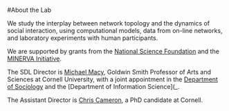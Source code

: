 #About the Lab

We study the interplay between network topology and the dynamics of social interaction, using computational models, data from on-line networks, and laboratory experiments with human participants.

We are supported by grants from the [National Science Foundation]() and the [MINERVA Initiative]().

The SDL Director is [Michael Macy](), Goldwin Smith Professor of Arts and Sciences at Cornell University, with a joint appointment in the [Department of Sociology]() and the [Department of Information Science](_.

The Assistant Director is [Chris Cameron](), a PhD candidate at Cornell.